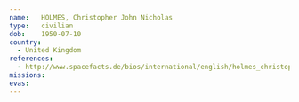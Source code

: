 ```yaml
---
name:	HOLMES, Christopher John Nicholas
type:	civilian
dob:	1950-07-10
country:
  - United Kingdom
references:
  - http://www.spacefacts.de/bios/international/english/holmes_christopher.htm
missions:
evas:
---
```


